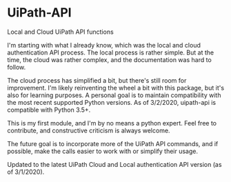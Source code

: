 # UiPath-API

Local and Cloud UiPath API functions

I'm starting with what I already know, which was the local and cloud authentication API process.
The local process is rather simple.
But at the time, the cloud was rather complex, and the documentation was hard to follow.

The cloud process has simplified a bit, but there's still room for improvement.
I'm likely reinventing the wheel a bit with this package, but it's also for learning purposes. 
A personal goal is to maintain compatibility with the most recent supported Python versions. 
As of 3/2/2020, uipath-api is compatible with Python 3.5+.

This is my first module, and I'm by no means a python expert. 
Feel free to contribute, and constructive criticism is always welcome.

The future goal is to incorporate more of the UiPath API commands, 
and if possible, make the calls easier to work with or simplify their usage.


Updated to the latest UiPath Cloud and Local authentication API version (as of 3/1/2020).
